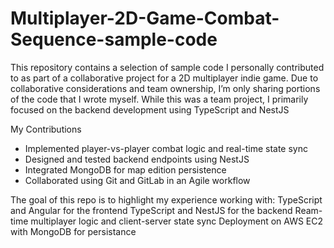 # Multiplayer-2D-Game-Combat-Sequence-sample-code

This repository contains a selection of sample code I personally contributed to as part of a collaborative project for a 2D multiplayer indie game.
Due to collaborative considerations and team ownership, I’m only sharing portions of the code that I wrote myself. While this was a team project, I primarily focused on the backend development using TypeScript and NestJS

My Contributions
- Implemented player-vs-player combat logic and real-time state sync
- Designed and tested backend endpoints using NestJS
- Integrated MongoDB for map edition persistence
- Collaborated using Git and GitLab in an Agile workflow

The goal of this repo is to highlight my experience working with:
TypeScript and Angular for the frontend
TypeScript and NestJS for the backend
Ream-time multiplayer logic and client-server state sync
Deployment on AWS EC2 with MongoDB for persistance
